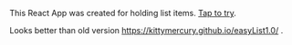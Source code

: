 This React App was created for holding list items.
[Tap to try](https://kittymercury.github.io/easyList/).

Looks better than old version https://kittymercury.github.io/easyList1.0/ .
